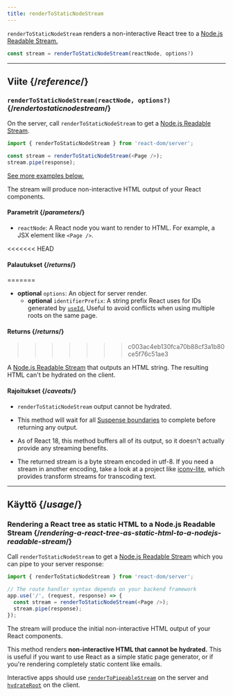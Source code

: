 ```yaml
---
title: renderToStaticNodeStream
---
```


<Intro>

`renderToStaticNodeStream` renders a non-interactive React tree to a [Node.js Readable Stream.](https://nodejs.org/api/stream.html#readable-streams)

```js
const stream = renderToStaticNodeStream(reactNode, options?)
```

</Intro>

<InlineToc />

---

## Viite {/*reference*/}

### `renderToStaticNodeStream(reactNode, options?)` {/*rendertostaticnodestream*/}

On the server, call `renderToStaticNodeStream` to get a [Node.js Readable Stream](https://nodejs.org/api/stream.html#readable-streams).

```js
import { renderToStaticNodeStream } from 'react-dom/server';

const stream = renderToStaticNodeStream(<Page />);
stream.pipe(response);
```

[See more examples below.](#usage)

The stream will produce non-interactive HTML output of your React components.

#### Parametrit {/*parameters*/}

* `reactNode`: A React node you want to render to HTML. For example, a JSX element like `<Page />`.

<<<<<<< HEAD
#### Palautukset {/*returns*/}
=======
* **optional** `options`: An object for server render.
  * **optional** `identifierPrefix`: A string prefix React uses for IDs generated by [`useId`.](/reference/react/useId) Useful to avoid conflicts when using multiple roots on the same page.

#### Returns {/*returns*/}
>>>>>>> c003ac4eb130fca70b88cf3a1b80ce5f76c51ae3

A [Node.js Readable Stream](https://nodejs.org/api/stream.html#readable-streams) that outputs an HTML string. The resulting HTML can't be hydrated on the client.

#### Rajoitukset {/*caveats*/}

* `renderToStaticNodeStream` output cannot be hydrated.

* This method will wait for all [Suspense boundaries](/reference/react/Suspense) to complete before returning any output.

* As of React 18, this method buffers all of its output, so it doesn't actually provide any streaming benefits.

* The returned stream is a byte stream encoded in utf-8. If you need a stream in another encoding, take a look at a project like [iconv-lite](https://www.npmjs.com/package/iconv-lite), which provides transform streams for transcoding text.

---

## Käyttö {/*usage*/}

### Rendering a React tree as static HTML to a Node.js Readable Stream {/*rendering-a-react-tree-as-static-html-to-a-nodejs-readable-stream*/}

Call `renderToStaticNodeStream` to get a [Node.js Readable Stream](https://nodejs.org/api/stream.html#readable-streams) which you can pipe to your server response:

```js {5-6}
import { renderToStaticNodeStream } from 'react-dom/server';

// The route handler syntax depends on your backend framework
app.use('/', (request, response) => {
  const stream = renderToStaticNodeStream(<Page />);
  stream.pipe(response);
});
```

The stream will produce the initial non-interactive HTML output of your React components.

<Pitfall>

This method renders **non-interactive HTML that cannot be hydrated.** This is useful if you want to use React as a simple static page generator, or if you're rendering completely static content like emails.

Interactive apps should use [`renderToPipeableStream`](/reference/react-dom/server/renderToPipeableStream) on the server and [`hydrateRoot`](/reference/react-dom/client/hydrateRoot) on the client.

</Pitfall>

